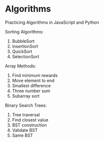 # Algorithms

Practicing Algorithms in JavaScript and Python

Sorting Algorithms:
1. BubbleSort
2. InsertionSort
3. QuickSort
4. SelectionSort

Array Methods:
1. Find minimum rewards
2. Move element to end
3. Smallest difference
4. Three number sum
5. Subarray sort

Binary Search Trees:
1. Tree traversal
2. Find closest value
3. BST construction
4. Validate BST
5. Same BST